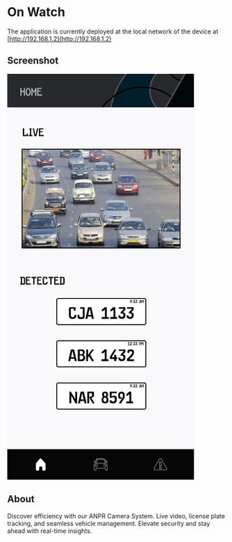 # On Watch

The application is currently deployed at the local network of the device at [http://192.168.1.2](http://192.168.1.2)

## Screenshot

![alt text](https://github.com/pyTimK/Obstruction-Website/blob/main/public/images/screenshot.png)

## About

Discover efficiency with our ANPR Camera System. Live video, license plate tracking, and seamless vehicle management. Elevate security and stay ahead with real-time insights.
